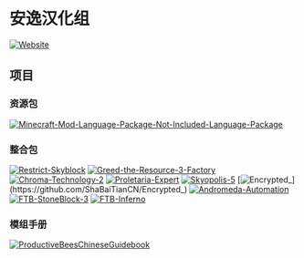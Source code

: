 # 安逸汉化组

[![Website](https://shields.io/website?up_message=anyijun.com&url=http://anyijun.com&label=Website)](http://anyijun.com)

## 项目

### 资源包

[![Minecraft-Mod-Language-Package-Not-Included-Language-Package](https://shields.io/github/v/release/ShaBaiTianCN/Minecraft-Mod-Language-Package-Not-Included-Language-Package?display_name=tag&include_prereleases&label=Minecraft-Mod-Language-Package-Not-Included-Language-Package)](https://github.com/ShaBaiTianCN/Minecraft-Mod-Language-Package-Not-Included-Language-Package)

### 整合包

[![Restrict-Skyblock](https://shields.io/github/v/release/ShaBaiTianCN/Restrict-Skyblock?display_name=tag&include_prereleases&label=Restrict-Skyblock)](https://github.com/ShaBaiTianCN/Restrict-Skyblock)
[![Greed-the-Resource-3-Factory](https://shields.io/github/v/release/ShaBaiTianCN/Greed-the-Resource-3-Factory?display_name=tag&include_prereleases&label=Greed-the-Resource-3-Factory)](https://github.com/ShaBaiTianCN/Greed-the-Resource-3-Factory)
[![Chroma-Technology-2](https://shields.io/github/v/release/ShaBaiTianCN/Chroma-Technology-2?display_name=tag&include_prereleases&label=Chroma-Technology-2)](https://github.com/ShaBaiTianCN/Chroma-Technology-2)
[![Proletaria-Expert](https://shields.io/github/v/release/ShaBaiTianCN/Proletaria-Expert?display_name=tag&include_prereleases&label=Proletaria-Expert)](https://github.com/ShaBaiTianCN/Proletaria-Expert)
[![Skyopolis-5](https://shields.io/github/v/release/ShaBaiTianCN/Skyopolis-5?display_name=tag&include_prereleases&label=Skyopolis-5)](https://github.com/ShaBaiTianCN/Skyopolis-5)
[![Encrypted_](https://shields.io/github/v/release/ShaBaiTianCN/Encrypted_?display_name=tag&include_prereleases&label=Encrypted_)](https://github.com/ShaBaiTianCN/Encrypted_)
[![Andromeda-Automation](https://shields.io/github/v/release/ShaBaiTianCN/Andromeda-Automation?display_name=tag&include_prereleases&label=Andromeda-Automation)](https://github.com/ShaBaiTianCN/Andromeda-Automation)
[![FTB-StoneBlock-3](https://shields.io/github/v/release/ShaBaiTianCN/FTB-StoneBlock-3?display_name=tag&include_prereleases&label=FTB-StoneBlock-3)](https://github.com/ShaBaiTianCN/FTB-StoneBlock-3)
[![FTB-Inferno](https://shields.io/github/v/release/ShaBaiTianCN/FTB-Inferno?display_name=tag&include_prereleases&label=FTB-Inferno)](https://github.com/ShaBaiTianCN/FTB-Inferno)

### 模组手册

[![ProductiveBeesChineseGuidebook](https://shields.io/github/v/release/ShaBaiTianCN/ProductiveBeesChineseGuidebook?display_name=tag&include_prereleases&label=ProductiveBeesChineseGuidebook)](https://github.com/ShaBaiTianCN/ProductiveBeesChineseGuidebook)
